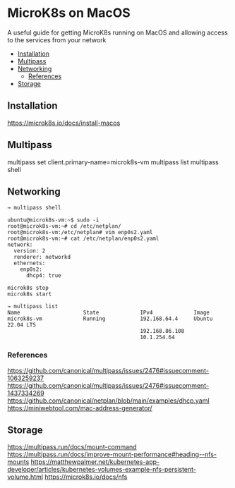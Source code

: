 # MicroK8s on MacOS
A useful guide for getting MicroK8s running on MacOS and allowing access to the services from your network

<!-- toc -->

- [Installation](#installation)
- [Multipass](#multipass)
- [Networking](#networking)
  * [References](#references)
- [Storage](#storage)

<!-- tocstop -->

## Installation
https://microk8s.io/docs/install-macos


## Multipass
multipass set client.primary-name=microk8s-vm
multipass list
multipass shell

## Networking
```
→ multipass shell
```
```
ubuntu@microk8s-vm:~$ sudo -i
root@microk8s-vm:~# cd /etc/netplan/
root@microk8s-vm:/etc/netplan# vim enp0s2.yaml
root@microk8s-vm:~# cat /etc/netplan/enp0s2.yaml
network:
  version: 2
  renderer: networkd
  ethernets:
    enp0s2:
      dhcp4: true
```
```
microk8s stop
microk8s start
```
```
→ multipass list
Name                    State             IPv4             Image
microk8s-vm             Running           192.168.64.4     Ubuntu 22.04 LTS
                                          192.168.86.108
                                          10.1.254.64
```

### References
https://github.com/canonical/multipass/issues/2476#issuecomment-1063259237
https://github.com/canonical/multipass/issues/2476#issuecomment-1437334269
https://github.com/canonical/netplan/blob/main/examples/dhcp.yaml
https://miniwebtool.com/mac-address-generator/


## Storage
https://multipass.run/docs/mount-command
https://multipass.run/docs/improve-mount-performance#heading--nfs-mounts
https://matthewpalmer.net/kubernetes-app-developer/articles/kubernetes-volumes-example-nfs-persistent-volume.html
https://microk8s.io/docs/nfs
